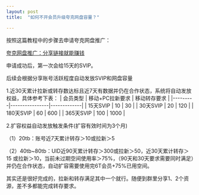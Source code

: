 ```yaml
---
layout: post
title:  "如何不开会员升级夸克网盘容量？"

---
```

按照这篇教程中的步骤去申请夸克网盘推广：

[夸克网盘推广：分享链接就能赚钱](https://x-wuxl.github.io/pan-affiliate-guide/2025/09/26/quark-affiliate-intro.html)

申请成功后，第一次会给15天的SVIP。

后续会根据分享账号活跃程度自动发放SVIP和网盘容量
 
1.近30天累计拉新或转存数达标且近7天有数据并仍在合作状态，系统将自动发放权益，具体参考下表：
| 会员类型 | 移动+PC拉新要求 | 移动转存要求 |
|---------|----------------|-------------|
| 15天SVIP | 10 | 30 |
| 30天SVIP | 20 | 120 |
| 180天SVIP | 60 | 600 |
| 365天SVIP | 100 | 1000 |

2.扩容权益自动发放触发条件(扩容有效时间为3个月)

（1）20tb：账号近7天累计转存＞10或拉新＞5

（2）40tb~80tb：UID近90天累计转存＞300或拉新＞50，近30天累计转存＞15 或拉新＞10，当前未过期空间使用率＞75%，（90天和30天要求需要同时满足）并仍在合作状态，自动扩容需要使用完6T会员+75%已用空间。

其实还是很好完成的，拉新和转存满足其中一个就行。随便到群里分享1、2个资源，差不多都能完成转存要求。

